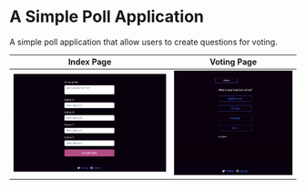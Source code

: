 # A Simple Poll Application
A simple poll application that allow users to create questions for voting.


Index Page                 |  Voting Page
:-------------------------:|:-------------------------:
![Screenshot](assets/imgs/pollbg.png)  |  ![Screenshot](assets/imgs/vote.png)